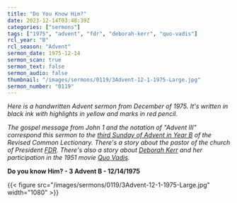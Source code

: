 ```yaml
---
title: "Do You Know Him?"
date: 2023-12-14T03:48:39Z
categories: ["sermons"]
tags: ["1975", "advent", "fdr", "deborah-kerr", "quo-vadis"]
rcl_year: "B"
rcl_season: "Advent"
sermon_date: 1975-12-14
sermon_scan: true
sermon_text: false
sermon_audio: false
thumbnail: "/images/sermons/0119/3Advent-12-1-1975-Large.jpg"
sermon_number: "0119"
---
```


_Here is a handwritten Advent sermon from December of 1975. It's written in black ink with highlights in yellow and marks in red pencil._

<!--more-->

_The gospel message from John 1 and the notation of "Advent III" correspond this sermon to the [third Sunday of Advent in Year B](https://lectionary.library.vanderbilt.edu/texts.php?id=50) of the Revised Common Lectionary. There's a story about the pastor of the church of President [FDR](https://en.wikipedia.org/wiki/Franklin_D._Roosevelt). There's also a story about [Deborah Kerr](https://en.wikipedia.org/wiki/Deborah_Kerr) and her participation in the 1951 movie [Quo Vadis](https://en.wikipedia.org/wiki/Quo_Vadis_(1951_film))._

**Do you know Him? - 3 Advent B - 12/14/1975**

{{< figure src="/images/sermons/0119/3Advent-12-1-1975-Large.jpg" width="1080" >}}
